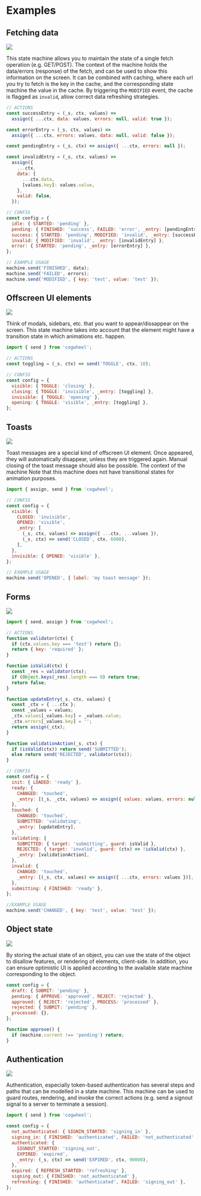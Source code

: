 # Examples

## Fetching data

![](./img/fetch.png)

This state machine allows you to maintain the state of a single fetch operation (e.g. GET/POST). The context of the machine holds the data/errors (response) of the fetch, and can be used to show this information on the screen. It can be combined with caching, where each url you try to fetch is the key in the cache, and the corresponding state machine the value in the cache. By triggering the `MODIFIED` event, the cache is flagged as `invalid`, allow correct data refreshing strategies.

```js
// ACTIONS
const successEntry = (_s, ctx, values) =>
  assign({ ...ctx, data: values, errors: null, valid: true });

const errorEntry = (_s, ctx, values) =>
  assign({ ...ctx, errors: values, data: null, valid: false });

const pendingEntry = (_s, ctx) => assign({ ...ctx, errors: null });

const invalidEntry = (_s, ctx, values) =>
  assign({
    ...ctx,
    data: {
      ...ctx.data,
      [values.key]: values.value,
    },
    valid: false,
  });

// CONFIG
const config = {
  idle: { STARTED: 'pending' },
  pending: { FINISHED: 'success', FAILED: 'error', _entry: [pendingEntry] },
  success: { STARTED: 'pending', MODIFIED: 'invalid', _entry: [successEntry] },
  invalid: { MODIFIED: 'invalid', _entry: [invalidEntry] },
  error: { STARTED: 'pending', _entry: [errorEntry] },
};

// EXAMPLE USAGE
machine.send('FINISHED', data);
machine.send('FAILED', errors);
machine.send('MODIFIED', { key: 'test', value: 'test' });
```

## Offscreen UI elements

![](./img/offscreen-ui.png)

Think of modals, sidebars, etc. that you want to appear/dissappear on the screen. This state machine takes into account that the element might have a transition state in which animations etc. happen.

```js
import { send } from 'cogwheel';

// ACTIONS
const toggling = (_s, ctx) => send('TOGGLE', ctx, 10);

// CONFIG
const config = {
  visible: { TOGGLE: 'closing' },
  closing: { TOGGLE: 'invisible', _entry: [toggling] },
  invisible: { TOGGLE: 'opening' },
  opening: { TOGGLE: 'visible', _entry: [toggling] },
};
```

## Toasts

![](./img/toast.png)

Toast messages are a special kind of offscreen UI element. Once appeared, they will automatically disappear, unless they are triggered again. Manual closing of the toast message should also be possible. The context of the machine Note that this machine does not have transitional states for animation purposes.

```js
import { assign, send } from 'cogwheel';

// CONFIG
const config = {
  visible: {
    CLOSED: 'invisible',
    OPENED: 'visible',
    _entry: [
      (_s, ctx, values) => assign({ ...ctx, ...values }),
      (_s, ctx) => send('CLOSED', ctx, 6000),
    ],
  },
  invisible: { OPENED: 'visible' },
};

// EXAMPLE USAGE
machine.send('OPENED', { label: 'my toast message' });
```

## Forms

![](./img/form.png)

```js
import { send, assign } from 'cogwheel';

// ACTIONS
function validator(ctx) {
  if (ctx.values.key === 'test') return {};
  return { key: 'required' };
}

function isValid(ctx) {
  const _res = validator(ctx);
  if (Object.keys(_res).length === 0) return true;
  return false;
}

function updateEntry(_s, ctx, values) {
  const _ctx = { ...ctx };
  const _values = values;
  _ctx.values[_values.key] = _values.value;
  _ctx.errors[_values.key] = '';
  return assign(_ctx);
}

function validationAction(_s, ctx) {
  if (isValid(ctx)) return send('SUBMITTED');
  else return send('REJECTED', validator(ctx));
}

// CONFIG
const config = {
  init: { LOADED: 'ready' },
  ready: {
    CHANGED: 'touched',
    _entry: [(_s, _ctx, values) => assign({ values: values, errors: null })],
  },
  touched: {
    CHANGED: 'touched',
    SUBMITTED: 'validating',
    _entry: [updateEntry],
  },
  validating: {
    SUBMITTED: { target: 'submitting', guard: isValid },
    REJECTED: { target: 'invalid', guard: (ctx) => !isValid(ctx) },
    _entry: [validationAction],
  },
  invalid: {
    CHANGED: 'touched',
    _entry: [(_s, ctx, values) => assign({ ...ctx, errors: values })],
  },
  submitting: { FINISHED: 'ready' },
};

//EXAMPLE USAGE
machine.send('CHANGED', { key: 'test', value: 'test' });
```

## Object state

![](./img/object-state.png)

By storing the actual state of an object, you can use the state of the object to disallow features, or rendering of elements, client-side. In addition, you can ensure optimistic UI is applied according to the available state machine corresponding to the object.

```js
const config = {
  draft: { SUBMIT: 'pending' },
  pending: { APPROVE: 'approved', REJECT: 'rejected' },
  approved: { REJECT: 'rejected', PROCESS: 'processed' },
  rejected: { SUBMIT: 'pending' },
  processed: {},
};

function approve() {
  if (machine.current !== 'pending') return;
}
```

## Authentication

![](./img/authentication.png)

Authentication, especially token-based authentication has several steps and paths that can be modelled in a state machine. This machine can be used to guard routes, rendering, and invoke the correct actions (e.g. send a signout signal to a server to terminate a session).

```js
import { send } from 'cogwheel';

const config = {
  not_authenticated: { SIGNIN_STARTED: 'signing_in' },
  signing_in: { FINISHED: 'authenticated', FAILED: 'not_authenticated' },
  authenticated: {
    SIGNOUT_STARTED: 'signing_out',
    EXPIRED: 'expired',
    _entry: (_s, ctx) => send('EXPIRED', ctx, 90000),
  },
  expired: { REFRESH_STARTED: 'refreshing' },
  signing_out: { FINISHED: 'not_authenticated' },
  refreshing: { FINISHED: 'authenticated', FAILED: 'signing_out' },
};
```

